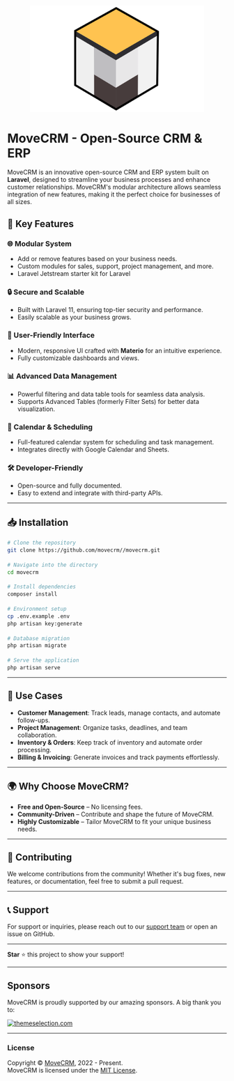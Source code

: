 <p align="center"><img width="400" src="https://github.com/movecrm/MoveCRM/blob/main/Logo-movecrm-small.svg"></a></p>

# MoveCRM - Open-Source CRM & ERP

MoveCRM is an innovative open-source CRM and ERP system built on **Laravel**, designed to streamline your business processes and enhance customer relationships. MoveCRM's modular architecture allows seamless integration of new features, making it the perfect choice for businesses of all sizes.

## 🚀 Key Features

### 🌐 Modular System
- Add or remove features based on your business needs.
- Custom modules for sales, support, project management, and more.
- Laravel Jetstream starter kit for Laravel

### 🔒 Secure and Scalable
- Built with Laravel 11, ensuring top-tier security and performance.
- Easily scalable as your business grows.

### 🎨 User-Friendly Interface
- Modern, responsive UI crafted with **Materio** for an intuitive experience.
- Fully customizable dashboards and views.

### 📊 Advanced Data Management
- Powerful filtering and data table tools for seamless data analysis.
- Supports Advanced Tables (formerly Filter Sets) for better data visualization.

### 📅 Calendar & Scheduling
- Full-featured calendar system for scheduling and task management.
- Integrates directly with Google Calendar and Sheets.

### 🛠️ Developer-Friendly
- Open-source and fully documented.
- Easy to extend and integrate with third-party APIs.

---

## 📥 Installation

```bash
# Clone the repository
git clone https://github.com/movecrm//movecrm.git

# Navigate into the directory
cd movecrm

# Install dependencies
composer install

# Environment setup
cp .env.example .env
php artisan key:generate

# Database migration
php artisan migrate

# Serve the application
php artisan serve

```

---

## 💼 Use Cases
- **Customer Management**: Track leads, manage contacts, and automate follow-ups.
- **Project Management**: Organize tasks, deadlines, and team collaboration.
- **Inventory & Orders**: Keep track of inventory and automate order processing.
- **Billing & Invoicing**: Generate invoices and track payments effortlessly.

---

## 🌍 Why Choose MoveCRM?
- **Free and Open-Source** – No licensing fees.
- **Community-Driven** – Contribute and shape the future of MoveCRM.
- **Highly Customizable** – Tailor MoveCRM to fit your unique business needs.

---

## 🤝 Contributing
We welcome contributions from the community! Whether it's bug fixes, new features, or documentation, feel free to submit a pull request.

---

## 📞 Support
For support or inquiries, please reach out to our [support team](mailto:support@movecrm.com) or open an issue on GitHub.

---

**Star** ⭐ this project to show your support!

---

## Sponsors

MoveCRM is proudly supported by our amazing sponsors. A big thank you to:

[![themeselection.com](https://hf2kfb.infiniteuploads.cloud/thegem-logos/logo_80fe48c54d95b89dfcc63d4b263e38b6_1x.png)](https://themeselection.com/)

---

### License
Copyright © [MoveCRM](https://movecrm.org/), 2022 - Present.   
MoveCRM is licensed under the [MIT License](LICENSE).
